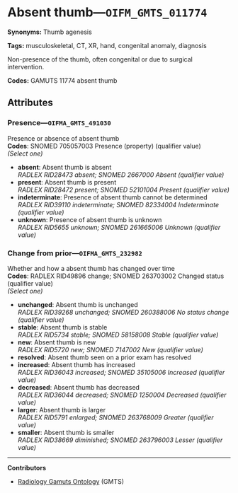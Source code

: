 # Absent thumb—`OIFM_GMTS_011774`

**Synonyms:** Thumb agenesis

**Tags:** musculoskeletal, CT, XR, hand, congenital anomaly, diagnosis

Non-presence of the thumb, often congenital or due to surgical intervention.

**Codes:** GAMUTS 11774 absent thumb

## Attributes

### Presence—`OIFMA_GMTS_491030`

Presence or absence of absent thumb  
**Codes**: SNOMED 705057003 Presence (property) (qualifier value)  
*(Select one)*

- **absent**: Absent thumb is absent  
_RADLEX RID28473 absent; SNOMED 2667000 Absent (qualifier value)_
- **present**: Absent thumb is present  
_RADLEX RID28472 present; SNOMED 52101004 Present (qualifier value)_
- **indeterminate**: Presence of absent thumb cannot be determined  
_RADLEX RID39110 indeterminate; SNOMED 82334004 Indeterminate (qualifier value)_
- **unknown**: Presence of absent thumb is unknown  
_RADLEX RID5655 unknown; SNOMED 261665006 Unknown (qualifier value)_

### Change from prior—`OIFMA_GMTS_232982`

Whether and how a absent thumb has changed over time  
**Codes**: RADLEX RID49896 change; SNOMED 263703002 Changed status (qualifier value)  
*(Select one)*

- **unchanged**: Absent thumb is unchanged  
_RADLEX RID39268 unchanged; SNOMED 260388006 No status change (qualifier value)_
- **stable**: Absent thumb is stable  
_RADLEX RID5734 stable; SNOMED 58158008 Stable (qualifier value)_
- **new**: Absent thumb is new  
_RADLEX RID5720 new; SNOMED 7147002 New (qualifier value)_
- **resolved**: Absent thumb seen on a prior exam has resolved  
- **increased**: Absent thumb has increased  
_RADLEX RID36043 increased; SNOMED 35105006 Increased (qualifier value)_
- **decreased**: Absent thumb has decreased  
_RADLEX RID36044 decreased; SNOMED 1250004 Decreased (qualifier value)_
- **larger**: Absent thumb is larger  
_RADLEX RID5791 enlarged; SNOMED 263768009 Greater (qualifier value)_
- **smaller**: Absent thumb is smaller  
_RADLEX RID38669 diminished; SNOMED 263796003 Lesser (qualifier value)_

---

**Contributors**

- [Radiology Gamuts Ontology](https://gamuts.net/) (GMTS)